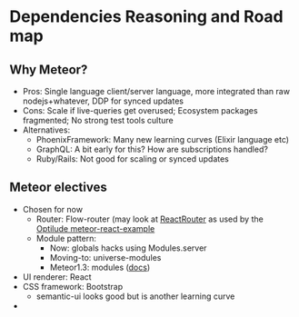 # Dependencies Reasoning and Road map

## Why Meteor?

* Pros: Single language client/server language, more integrated than raw nodejs+whatever, DDP for synced updates
* Cons: Scale if live-queries get overused; Ecosystem packages fragmented; No strong test tools culture
* Alternatives: 
  * PhoenixFramework: Many new learning curves (Elixir language etc)
  * GraphQL: A bit early for this? How are subscriptions handled?
  * Ruby/Rails: Not good for scaling or synced updates
 
## Meteor electives

* Chosen for now
  * Router: Flow-router (may look at [ReactRouter](https://atmospherejs.com/reactrouter/react-router) as used by the [Optilude meteor-react-example](https://github.com/optilude/meteor-react-example)
  * Module pattern: 
    * Now: globals hacks using Modules.server
    * Moving-to: universe-modules
    * Meteor1.3: modules ([docs](https://github.com/meteor/meteor/blob/release-1.3/packages/modules/README.md))
* UI renderer: React
* CSS framework: Bootstrap
  * semantic-ui looks good but is another learning curve
* 
